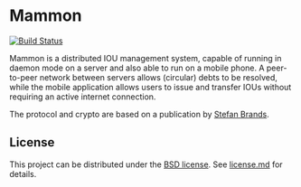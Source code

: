 Mammon
======

[![Build Status](https://secure.travis-ci.org/phedny/Mammon.png?branch=master)](http://travis-ci.org/phedny/Mammon)

Mammon is a distributed IOU management system, capable of running in daemon mode on a server and also able to run on a mobile phone. A peer-to-peer network between servers allows (circular) debts to be resolved, while the mobile application allows users to issue and transfer IOUs without requiring an active internet connection.

The protocol and crypto are based on a publication by [Stefan Brands][Br93].

License
-------

This project can be distributed under the 
[BSD license](http://www.opensource.org/licenses/bsd-license.php "opensource.org on BSD license").
See 
[license.md](https://github.com/phedny/Mammon/blob/master/license.md "Project License") 
for details.

[Br93]: http://citeseerx.ist.psu.edu/viewdoc/summary?doi=10.1.1.41.8411 "Untraceable Off-line Cash in Wallets with Observers"
